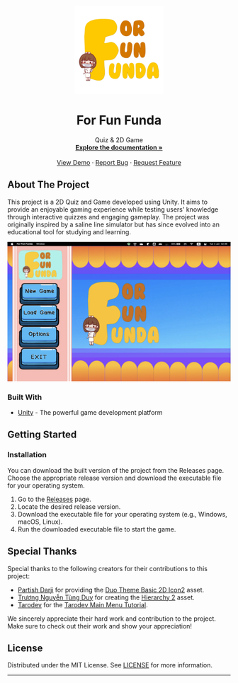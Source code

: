 <!-- PROJECT SHIELDS -->
<p align="center">
  <a href="https://github.com/AppleBoiy/For-Fun-Funda-FullSRC">
    <img src="Assets/Image/โลโก้png/MagicEraser_5651223_224642.png" alt="Logo" width="200" height="200">
  </a>

  <h1 align="center">For Fun Funda</h1>

  <p align="center">
    Quiz & 2D Game
    <br>
    <a href="https://github.com/AppleBoiy/For-Fun-Funda-FullSRC"><strong>Explore the documentation »</strong></a>
    <br>
    <br>
    <a href="https://github.com/AppleBoiy/For-Fun-Funda-FullSRC">View Demo</a>
    ·
    <a href="https://github.com/AppleBoiy/For-Fun-Funda-FullSRC/issues">Report Bug</a>
    ·
    <a href="https://github.com/AppleBoiy/For-Fun-Funda-FullSRC/issues">Request Feature</a>
  </p>
</p>

<!-- ABOUT THE PROJECT -->
## About The Project

This project is a 2D Quiz and Game developed using Unity. It aims to provide an enjoyable gaming experience while testing users' knowledge through interactive quizzes and engaging gameplay. The project was originally inspired by a saline line simulator but has since evolved into an educational tool for studying and learning.

![Product Name Screen Shot](Game%20Sample/Screenshot%202566-01-03%20at%2002.36.04.png)

### Built With

* [Unity](https://unity.com) - The powerful game development platform

<!-- GETTING STARTED -->
## Getting Started

### Installation

You can download the built version of the project from the Releases page. Choose the appropriate release version and download the executable file for your operating system.

1. Go to the [Releases](https://github.com/AppleBoiy/For-Fun-Funda-FullSRC/releases/tag/V1.0.1) page.
2. Locate the desired release version.
3. Download the executable file for your operating system (e.g., Windows, macOS, Linux).
4. Run the downloaded executable file to start the game.

<!-- ACKNOWLEDGEMENTS -->
## Special Thanks

Special thanks to the following creators for their contributions to this project:

- [Partish Darji](https://assetstore.unity.com/publishers/68939) for providing the [Duo Theme Basic 2D Icon2](https://assetstore.unity.com/packages/2d/gui/duo-theme-basic-2d-icons-224046) asset.
- [Trương Nguyễn Tùng Duy](https://github.com/truongnguyentungduy) for creating the [Hierarchy 2](https://assetstore.unity.com/packages/tools/utilities/hierarchy-2-166483) asset.
- [Tarodev](https://www.youtube.com/@Tarodev) for the [Tarodev Main Menu Tutorial](https://www.youtube.com/watch?v=lF26yGJbsQk&t=22s).

We sincerely appreciate their hard work and contribution to the project. Make sure to check out their work and show your appreciation!

<!-- LICENSE -->
## License

Distributed under the MIT License. See [LICENSE](LICENSE) for more information.

---
